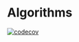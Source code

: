 # Algorithms

[![codecov](https://codecov.io/gh/claitonmarcilio/Algorithms/branch/main/graph/badge.svg?token=JMILBI3TW1)](https://codecov.io/gh/claitonmarcilio/Algorithms)

